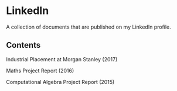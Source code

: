 # LinkedIn

A collection of documents that are published on my LinkedIn profile.

## Contents
Industrial Placement at Morgan Stanley (2017)

Maths Project Report (2016)

Computational Algebra Project Report (2015)
